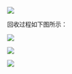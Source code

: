 ![](https://youpaiyun.zongqilive.cn/image/20200808164436.png)

回收过程如下图所示：

![](https://youpaiyun.zongqilive.cn/image/20200808164453.png)



![](https://youpaiyun.zongqilive.cn/image/20200808164635.png)

![](https://youpaiyun.zongqilive.cn/image/20200808164644.png)









